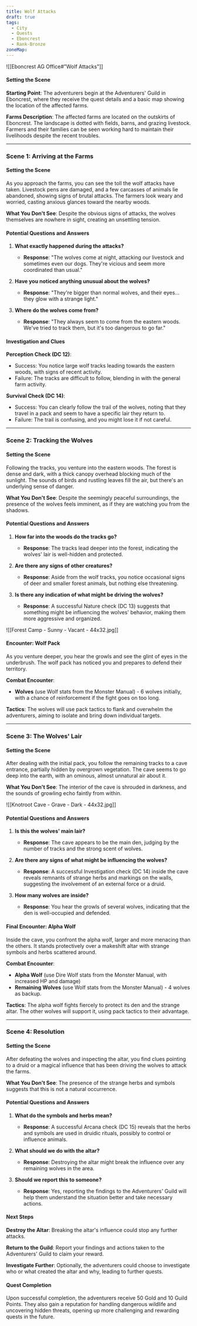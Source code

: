 ```yaml
---
title: Wolf Attacks
draft: true
tags:
  - City
  - Quests
  - Eboncrest
  - Rank-Bronze
zoneMap:
---
```




![[Eboncrest AG Office#"Wolf Attacks"]]


#### Setting the Scene

**Starting Point**: The adventurers begin at the Adventurers' Guild in Eboncrest, where they receive the quest details and a basic map showing the location of the affected farms.

**Farms Description**: The affected farms are located on the outskirts of Eboncrest. The landscape is dotted with fields, barns, and grazing livestock. Farmers and their families can be seen working hard to maintain their livelihoods despite the recent troubles.

---

### Scene 1: Arriving at the Farms

#### Setting the Scene

As you approach the farms, you can see the toll the wolf attacks have taken. Livestock pens are damaged, and a few carcasses of animals lie abandoned, showing signs of brutal attacks. The farmers look weary and worried, casting anxious glances toward the nearby woods.

**What You Don't See**: Despite the obvious signs of attacks, the wolves themselves are nowhere in sight, creating an unsettling tension.

#### Potential Questions and Answers

1. **What exactly happened during the attacks?**
   - **Response**: "The wolves come at night, attacking our livestock and sometimes even our dogs. They're vicious and seem more coordinated than usual."

2. **Have you noticed anything unusual about the wolves?**
   - **Response**: "They're bigger than normal wolves, and their eyes... they glow with a strange light."

3. **Where do the wolves come from?**
   - **Response**: "They always seem to come from the eastern woods. We've tried to track them, but it's too dangerous to go far."

#### Investigation and Clues

**Perception Check (DC 12)**:
- Success: You notice large wolf tracks leading towards the eastern woods, with signs of recent activity.
- Failure: The tracks are difficult to follow, blending in with the general farm activity.

**Survival Check (DC 14)**:
- Success: You can clearly follow the trail of the wolves, noting that they travel in a pack and seem to have a specific lair they return to.
- Failure: The trail is confusing, and you might lose it if not careful.

---

### Scene 2: Tracking the Wolves

#### Setting the Scene

Following the tracks, you venture into the eastern woods. The forest is dense and dark, with a thick canopy overhead blocking much of the sunlight. The sounds of birds and rustling leaves fill the air, but there's an underlying sense of danger.

**What You Don't See**: Despite the seemingly peaceful surroundings, the presence of the wolves feels imminent, as if they are watching you from the shadows.

#### Potential Questions and Answers

1. **How far into the woods do the tracks go?**
   - **Response**: The tracks lead deeper into the forest, indicating the wolves' lair is well-hidden and protected.

2. **Are there any signs of other creatures?**
   - **Response**: Aside from the wolf tracks, you notice occasional signs of deer and smaller forest animals, but nothing else threatening.

3. **Is there any indication of what might be driving the wolves?**
   - **Response**: A successful Nature check (DC 13) suggests that something might be influencing the wolves' behavior, making them more aggressive and organized.

![[Forest Camp - Sunny - Vacant - 44x32.jpg]]

#### Encounter: Wolf Pack

As you venture deeper, you hear the growls and see the glint of eyes in the underbrush. The wolf pack has noticed you and prepares to defend their territory.

**Combat Encounter**:
- **Wolves** (use Wolf stats from the Monster Manual) - 6 wolves initially, with a chance of reinforcement if the fight goes on too long.

**Tactics**: The wolves will use pack tactics to flank and overwhelm the adventurers, aiming to isolate and bring down individual targets.

---

### Scene 3: The Wolves' Lair

#### Setting the Scene

After dealing with the initial pack, you follow the remaining tracks to a cave entrance, partially hidden by overgrown vegetation. The cave seems to go deep into the earth, with an ominous, almost unnatural air about it.

**What You Don't See**: The interior of the cave is shrouded in darkness, and the sounds of growling echo faintly from within.

![[Knotroot Cave - Grave - Dark - 44x32.jpg]]


#### Potential Questions and Answers

1. **Is this the wolves' main lair?**
   - **Response**: The cave appears to be the main den, judging by the number of tracks and the strong scent of wolves.

2. **Are there any signs of what might be influencing the wolves?**
   - **Response**: A successful Investigation check (DC 14) inside the cave reveals remnants of strange herbs and markings on the walls, suggesting the involvement of an external force or a druid.

3. **How many wolves are inside?**
   - **Response**: You hear the growls of several wolves, indicating that the den is well-occupied and defended.

#### Final Encounter: Alpha Wolf

Inside the cave, you confront the alpha wolf, larger and more menacing than the others. It stands protectively over a makeshift altar with strange symbols and herbs scattered around.

**Combat Encounter**:
- **Alpha Wolf** (use Dire Wolf stats from the Monster Manual, with increased HP and damage)
- **Remaining Wolves** (use Wolf stats from the Monster Manual) - 4 wolves as backup.

**Tactics**: The alpha wolf fights fiercely to protect its den and the strange altar. The other wolves will support it, using pack tactics to their advantage.

---

### Scene 4: Resolution

#### Setting the Scene

After defeating the wolves and inspecting the altar, you find clues pointing to a druid or a magical influence that has been driving the wolves to attack the farms.

**What You Don't See**: The presence of the strange herbs and symbols suggests that this is not a natural occurrence.

#### Potential Questions and Answers

1. **What do the symbols and herbs mean?**
   - **Response**: A successful Arcana check (DC 15) reveals that the herbs and symbols are used in druidic rituals, possibly to control or influence animals.

2. **What should we do with the altar?**
   - **Response**: Destroying the altar might break the influence over any remaining wolves in the area.

3. **Should we report this to someone?**
   - **Response**: Yes, reporting the findings to the Adventurers' Guild will help them understand the situation better and take necessary actions.

#### Next Steps

**Destroy the Altar**: Breaking the altar's influence could stop any further attacks.

**Return to the Guild**: Report your findings and actions taken to the Adventurers' Guild to claim your reward.

**Investigate Further**: Optionally, the adventurers could choose to investigate who or what created the altar and why, leading to further quests.

#### Quest Completion

Upon successful completion, the adventurers receive 50 Gold and 10 Guild Points. They also gain a reputation for handling dangerous wildlife and uncovering hidden threats, opening up more challenging and rewarding quests in the future.